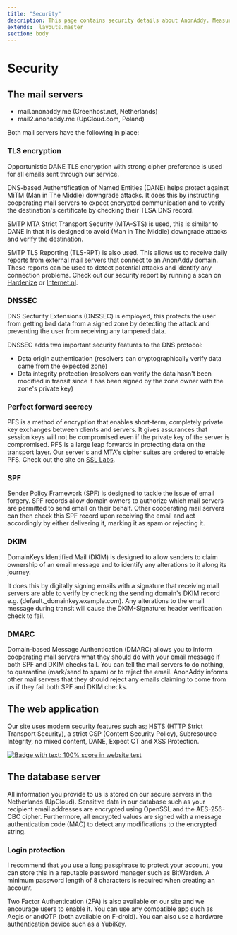 ```yaml
---
title: "Security"
description: This page contains security details about AnonAddy. Measures are taken to keep your data safe and secure such as HSTS, encryption of sensitive details in the database and strong cipher suite preference.
extends: _layouts.master
section: body
---
```


<h1 class="w-full text-center">Security</h1>
<div class="w-full mt-4 mb-12">
  <div class="h-1 mx-auto gradient w-64 opacity-25 my-0 py-0 rounded-t"></div>
</div>

## The mail servers

- mail.anonaddy.me (Greenhost.net, Netherlands)
- mail2.anonaddy.me (UpCloud.com, Poland)

Both mail servers have the following in place:

### TLS encryption

Opportunistic DANE TLS encryption with strong cipher preference is used for all emails sent through our service.

DNS-based Authentification of Named Entities (DANE) helps protect against MiTM (Man in The Middle) downgrade attacks. It does this by instructing cooperating mail servers to expect encrypted communication and to verify the destination's certificate by checking their TLSA DNS record.

SMTP MTA Strict Transport Security (MTA-STS) is used, this is similar to DANE in that it is designed to avoid (Man in The Middle) downgrade attacks and verify the destination.

SMTP TLS Reporting (TLS-RPT) is also used. This allows us to receive daily reports from external mail servers that connect to an AnonAddy domain. These reports can be used to detect potential attacks and identify any connection problems. Check out our security report by running a scan on [Hardenize](https://www.hardenize.com/report/anonaddy.me/1619513845) or [Internet.nl](https://internet.nl/mail/anonaddy.me/520920/).

### DNSSEC

DNS Secturity Extensions (DNSSEC) is employed, this protects the user from getting bad data from a signed zone by detecting the attack and preventing the user from receiving any tampered data.

DNSSEC adds two important security features to the DNS protocol:

* Data origin authentication (resolvers can cryptographically verify data came from the expected zone)
* Data integrity protection (resolvers can verify the data hasn't been modified in transit since it has been signed by the zone owner with the zone's private key)

### Perfect forward secrecy

PFS is a method of encryption that enables short-term, completely private key exchanges between clients and servers. It gives assurances that session keys will not be compromised even if the private key of the server is compromised. PFS is a large leap forwards in protecting data on the transport layer. Our server's and MTA's cipher suites are ordered to enable PFS. Check out the site on [SSL Labs](https://www.ssllabs.com/ssltest/analyze.html?d=anonaddy.me).

### SPF

Sender Policy Framework (SPF) is designed to tackle the issue of email forgery. SPF records allow domain owners to authorize which mail servers are permitted to send email on their behalf. Other cooperating mail servers can then check this SPF record upon receiving the email and act accordingly by either delivering it, marking it as spam or rejecting it.

### DKIM

DomainKeys Identified Mail (DKIM) is designed to allow senders to claim ownership of an email message and to identify any alterations to it along its journey.

It does this by digitally signing emails with a signature that receiving mail servers are able to verify by checking the sending domain's DKIM record e.g. (default._domainkey.example.com). Any alterations to the email message during transit will cause the DKIM-Signature: header verification check to fail.

### DMARC

Domain-based Message Authentication (DMARC) allows you to inform cooperating mail servers what they should do with your email message if both SPF and DKIM checks fail. You can tell the mail servers to do nothing, to quarantine (mark/send to spam) or to reject the email. AnonAddy informs other mail servers that they should reject any emails claiming to come from us if they fail both SPF and DKIM checks.

## The web application

Our site uses modern security features such as; HSTS (HTTP Strict Transport Security), a strict CSP (Content Security Policy), Subresource Integrity, no mixed content, DANE, Expect CT and XSS Protection.

<a href="https://internet.nl/" target="_blank" rel="nofollow noreferrer noopener" title="Internet.nl 100% badge">
    <img src="/assets/img/embed-badge-websitetest.svg" alt="Badge with text: 100% score in website test">
</a>

## The database server

All information you provide to us is stored on our secure servers in the Netherlands (UpCloud). Sensitive data in our database such as your recipient email addresses are encrypted using OpenSSL and the AES-256-CBC cipher. Furthermore, all encrypted values are signed with a message authentication code (MAC) to detect any modifications to the encrypted string.

### Login protection

I recommend that you use a long passphrase to protect your account, you can store this in a reputable password manager such as BitWarden. A minimum password length of 8 characters is required when creating an account.

Two Factor Authentication (2FA) is also available on our site and we encourage users to enable it. You can use any compatible app such as Aegis or andOTP (both available on F-droid). You can also use a hardware authentication device such as a YubiKey.
